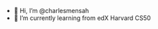 - 👋 Hi, I’m @charlesmensah
- 🌱 I’m currently learning from edX Harvard CS50
<!---
charlesmensah/charlesmensah is a ✨ special ✨ repository because its `README.md` (this file) appears on your GitHub profile.
You can click the Preview link to take a look at your changes.
--->
